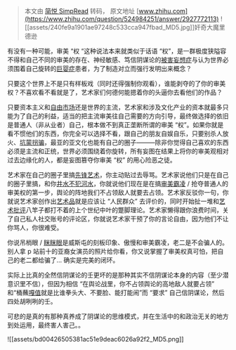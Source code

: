 > 本文由 [简悦 SimpRead](http://ksria.com/simpread/) 转码， 原文地址 [www.zhihu.com](https://www.zhihu.com/question/524984251/answer/2927772113) ![[assets/240fe9a1901ae97248c533cca947fbad_MD5.jpg]]奸奇大魔里德逊

有没有一种可能，审美 “权 “这种说法本来就类似于话语 “权”，是一群极度狭隘容不得和自己不同的审美的存在、神经敏感、笃信阴谋论的[被害妄想症](https://www.zhihu.com/search?q=%E8%A2%AB%E5%AE%B3%E5%A6%84%E6%83%B3%E7%97%87&search_source=Entity&hybrid_search_source=Entity&hybrid_search_extra=%7B%22sourceType%22%3A%22answer%22%2C%22sourceId%22%3A2927772113%7D)与认为世界必须围着自己旋转的[巨婴症](https://www.zhihu.com/search?q=%E5%B7%A8%E5%A9%B4%E7%97%87&search_source=Entity&hybrid_search_source=Entity&hybrid_search_extra=%7B%22sourceType%22%3A%22answer%22%2C%22sourceId%22%3A2927772113%7D)患者，为了制造对立而强行发明出来概念？

只要这个世界上不是只有样板戏（同时还得强制你观看），谁能剥夺的了你的审美权？不喜欢看不看就是了，艺术家们何德何能摁着你的头逼你去看他们的作品？

只要资本主义和[自由市场](https://www.zhihu.com/search?q=%E8%87%AA%E7%94%B1%E5%B8%82%E5%9C%BA&search_source=Entity&hybrid_search_source=Entity&hybrid_search_extra=%7B%22sourceType%22%3A%22answer%22%2C%22sourceId%22%3A2927772113%7D)还是世界的主流，艺术家和涉及文化产业的资本就最多只能为了自己的利益，适当的把主流审美往自己需要的方向引导，最终做选择的依旧是普通人（非从业者）自己，根本做不到真正垄断所谓的审美 “权”。如果你就是看不惯他们的东西，你完全可以选择不看，跟自己的朋友自娱自乐，只要别杀人放火、[坑蒙拐骗](https://www.zhihu.com/search?q=%E5%9D%91%E8%92%99%E6%8B%90%E9%AA%97&search_source=Entity&hybrid_search_source=Entity&hybrid_search_extra=%7B%22sourceType%22%3A%22answer%22%2C%22sourceId%22%3A2927772113%7D)，最亚的亚文化也能有自己的圈子———除非你觉得自己喜欢的东西必须是主流和正统，世界必须围绕着你旋转，所有妄图在结果上将你的审美观相对过去边缘化的人，都是妄图篡夺你审美 “权” 的用心险恶之徒。

艺术家在自己的圈子里搞[先锋艺术](https://www.zhihu.com/search?q=%E5%85%88%E9%94%8B%E8%89%BA%E6%9C%AF&search_source=Entity&hybrid_search_source=Entity&hybrid_search_extra=%7B%22sourceType%22%3A%22answer%22%2C%22sourceId%22%3A2927772113%7D)，你主动贴过去辱骂。艺术家说他们只是在自己的圈子里搞，和你[井水不犯河水](https://www.zhihu.com/search?q=%E4%BA%95%E6%B0%B4%E4%B8%8D%E7%8A%AF%E6%B2%B3%E6%B0%B4&search_source=Entity&hybrid_search_source=Entity&hybrid_search_extra=%7B%22sourceType%22%3A%22answer%22%2C%22sourceId%22%3A2927772113%7D)，你就说他们现在是在搞[审美霸凌](https://www.zhihu.com/search?q=%E5%AE%A1%E7%BE%8E%E9%9C%B8%E5%87%8C&search_source=Entity&hybrid_search_source=Entity&hybrid_search_extra=%7B%22sourceType%22%3A%22answer%22%2C%22sourceId%22%3A2927772113%7D) / 抢夺普通人的审美权的第一步，舆论的阵地我们不占领敌人就要去占领。艺术家反驳你一句，你就说艺术家创作出[艺术品](https://www.zhihu.com/search?q=%E8%89%BA%E6%9C%AF%E5%93%81&search_source=Entity&hybrid_search_source=Entity&hybrid_search_extra=%7B%22sourceType%22%3A%22answer%22%2C%22sourceId%22%3A2927772113%7D)就是应该让 “人民群众” 去评价的，同时开始扯一堆和[艺术批评](https://www.zhihu.com/search?q=%E8%89%BA%E6%9C%AF%E6%89%B9%E8%AF%84&search_source=Entity&hybrid_search_source=Entity&hybrid_search_extra=%7B%22sourceType%22%3A%22answer%22%2C%22sourceId%22%3A2927772113%7D)八竿子都打不着的上个世纪中叶的蹩脚理论。艺术家懒得跟你浪费时间，关了自己私人社交账号的评论区，你就说艺术家干预了你的言论自由，因为他们不让你骂人，你很难受。

你说吊梢眼 / [眯眯眼](https://www.zhihu.com/search?q=%E7%9C%AF%E7%9C%AF%E7%9C%BC&search_source=Entity&hybrid_search_source=Entity&hybrid_search_extra=%7B%22sourceType%22%3A%22answer%22%2C%22sourceId%22%3A2927772113%7D)是威斯屯的刻板印象、傲慢和审美霸凌，老二是不会骗人的。别人拿 p 站前十的亚裔女演员的照片给你看，你又说掌握了审美权真可怕，把自己的老二都给骗了… 确实是完美的闭环。

实际上比真的全然信阴谋论的壬更坏的是那种其实不信阴谋论本身的内容（至少潜意识里不信），但因为相信 “在舆论战里，你不占领舆论的高地敌人就要占领” 和“桶蘸[嘎值](https://www.zhihu.com/search?q=%E5%98%8E%E5%80%BC&search_source=Entity&hybrid_search_source=Entity&hybrid_search_extra=%7B%22sourceType%22%3A%22answer%22%2C%22sourceId%22%3A2927772113%7D)就是比谁拳头大、不要脸、能打能闹”而 “要求” 自己信阴谋论，然后四处胡咧咧的壬。

可悲的是真的有那种真养成了阴谋论的思维模式，并在生活中的和政治无关的地方到处运用，最终害人害己。。

![[assets/bd00426505381ac51e9deac6026a92f2_MD5.png]]